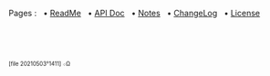 Pages : &nbsp;
 • [ReadMe](./../README.md) &nbsp;
 • [API Doc](./apidoc.md) &nbsp;
 • [Notes](./notes.md) &nbsp;
 • [ChangeLog](./changelog.md) &nbsp;
 • [License](./../license.md)

&nbsp;

&nbsp;


<sup><sub>[file 20210503°1411] ܀Ω</sub></sup>
